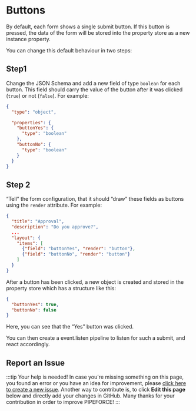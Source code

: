 # Buttons

By default, each form shows a single submit button. If this button is pressed, the data of the form will be stored into the property store as a new instance property.

You can change this default behaviour in two steps:

## Step1

Change the JSON Schema and add a new field of type `boolean` for each button. This field should carry the value of the button after it was clicked (`true`) or not (`false`). For example:

```json
{
  "type": "object",

  "properties": {
    "buttonYes": {
      "type": "boolean"
    },
    "buttonNo": {
      "type": "boolean"
    } 
  }
}
```

## Step 2

“Tell” the form configuration, that it should “draw” these fields as buttons using the `render` attribute. For example:

```json
{
  "title": "Approval",
  "description": "Do you approve?",  
  ...
  "layout": {
    "items": [      
      {"field": "buttonYes", "render": "button"},      
      {"field": "buttonNo", "render": "button"}
    ]
  }
}
```

After a button has been clicked, a new object is created and stored in the property store which has a structure like this:

```json
{
  "buttonYes": true,
  "buttonNo": false
}
```

Here, you can see that the “Yes” button was clicked.

You can then create a event.listen pipeline to listen for such a submit, and react accordingly.

## Report an Issue
:::tip Your help is needed!
In case you're missing something on this page, you found an error or you have an idea for improvement, please [click here to create a new issue](https://github.com/pipeforce/pipeforce.github.io/issues/new). Another way to contribute is, to click **Edit this page** below and directly add your changes in GitHub. Many thanks for your contribution in order to improve PIPEFORCE!
:::